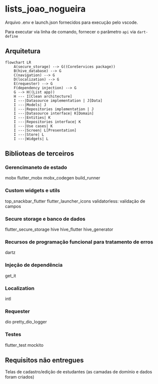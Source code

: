 # lists_joao_nogueira

Arquivo .env e launch.json fornecidos para execução pelo vscode.

Para executar via linha de comando, fornecer o parâmetro `api` via `dart-define`

## Arquitetura

```mermaid
flowchart LR
    A(secure_storage) --> G((CoreServices package))
    B(hive_database) --> G
    C(navigation) --> G
    D(localization) --> G
    E(requester) --> G
    F(dependency injection) --> G
    G --> H((List app))
    H --- I[Clean architecture]
    I ---|Datasource implementation | J[Data]
    I ---|Models| J
    I ---|Repositories implementation | J
    I ---|Datasource interface| K[Domain]
    I ---|Entities| K
    I ---|Repositories interface| K
    I ---|Use cases| K
    I ---|Screen| L[Presentation]
    I ---|Store| L
    I ---|Widgets| L
```

## Biblioteas de terceiros

  ### Gerencimaneto de estado
  mobx
  flutter_mobx
  mobx_codegen
  build_runner

  ### Custom widgets e utils
  top_snackbar_flutter
  flutter_launcher_icons
  validatorless: validação de campos

  ### Secure storage e banco de dados
  flutter_secure_storage
  hive
  hive_flutter
  hive_generator

  ### Recursos de programação funcional para tratamento de erros
  dartz

  ### Injeção de dependência
  get_it

  ### Localization
  intl

  ### Requester
  dio
  pretty_dio_logger

  ### Testes
  flutter_test
  mockito

## Requisitos não entregues

Telas de cadastro/edição de estudantes (as camadas de domínio e dados foram criados)
